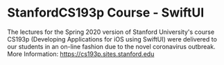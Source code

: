 # StanfordCS193p Course - SwiftUI
The lectures for the Spring 2020 version of Stanford University's course CS193p (Developing Applications for iOS using SwiftUI) were delivered to our students in an on-line fashion due to the novel coronavirus outbreak. More Information: https://cs193p.sites.stanford.edu
